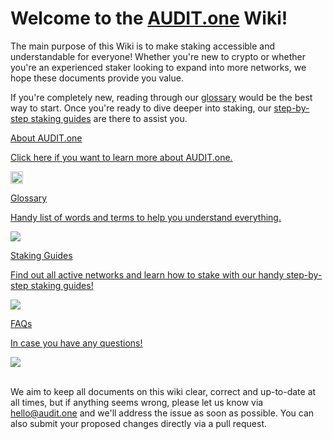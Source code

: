# Welcome to the [AUDIT.one](https://audit.one) Wiki!

The main purpose of this Wiki is to make staking accessible and understandable for everyone! Whether you're new to crypto or whether you're an experienced staker looking to expand into more networks, we hope these documents provide you value. <br>

If you're completely new, reading through our [glossary](Glossary.md) would be the best way to start. Once you're ready to dive deeper into staking, our [step-by-step staking guides](Networks.md) are there to assist you. <br>


<div class="maincard">
  <a href="{{ site_url }}/about_AUDIT.one/" target="_self">
   <div class="card">
      <div>
         <p class="heading">About AUDIT.one</p>
         <p>Click here if you want to learn more about AUDIT.one.</p>
      </div>
      <img width="20" src="../assets/images/Favicon grijs rond.svg" /> 
   </div></a>
 <a href="{{ site_url }}/Glossary/" target="_self">
   <div class="card">
      <div>
          <p class="heading">Glossary</p>
         <p> Handy list of words and terms to help you understand everything.</p>
      </div>
      <img src="../assets/images/Glossary.png" /> 
   </div></a>
</div></a>
<div class="maincard">
     <a href="{{ site_url }}/Networks/" target="_self">
   <div class="card">
      <div>
          <p class="heading">Staking Guides</p>
         <p> Find out all active networks and learn how to stake with our handy step-by-step staking guides! </p>
      </div>
      <img src="../assets/images/cardtwo.png" />  
   </div></a> 

   <a href="{{ site_url }}/FAQ/" target="_self">
   <div class="card">
      <div>
          <p class="heading">FAQs</p>
         <p>In case you have any questions!</p>
      </div>
      <img src="../assets/images/cardseven.png" />  
   </div></a>
</div>

<br>

We aim to keep all documents on this wiki clear, correct and up-to-date at all times, but if anything seems wrong, please let us know via hello@audit.one and we'll address the issue as soon as possible. You can also submit your proposed changes directly via a pull request.
